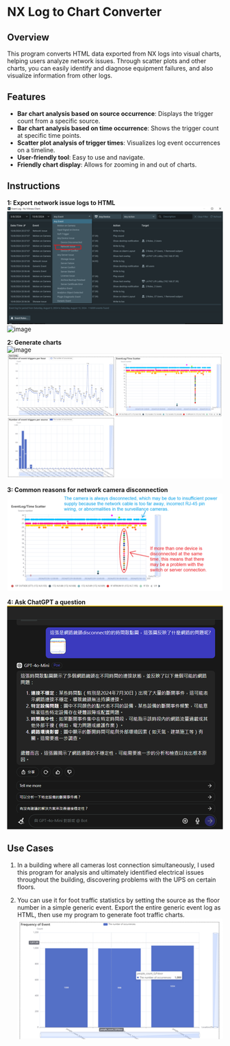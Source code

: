 # NX Log to Chart Converter

## Overview

This program converts HTML data exported from NX logs into visual charts, helping users analyze network issues. Through scatter plots and other charts, you can easily identify and diagnose equipment failures, and also visualize information from other logs.

## Features

- **Bar chart analysis based on source occurrence**: Displays the trigger count from a specific source.
- **Bar chart analysis based on time occurrence**: Shows the trigger count at specific time points.
- **Scatter plot analysis of trigger times**: Visualizes log event occurrences on a timeline.
- **User-friendly tool**: Easy to use and navigate.
- **Friendly chart display**: Allows for zooming in and out of charts.

## Instructions

**1: Export network issue logs to HTML**  
![image](picture/network2.png)  
![image](picture/export_html.gif)

**2: Generate charts**  
![image](picture/generate_charts.gif)  
![image](picture/charts.png)

**3: Common reasons for network camera disconnection**  
![image](picture/network.png)

**4: Ask ChatGPT a question**  
![image](picture/chatgpt.png)

## Use Cases

1. In a building where all cameras lost connection simultaneously, I used this program for analysis and ultimately identified electrical issues throughout the building, discovering problems with the UPS on certain floors.

2. You can use it for foot traffic statistics by setting the source as the floor number in a simple generic event. Export the entire generic event log as HTML, then use my program to generate foot traffic charts.  
![image](picture/people_count.png)
